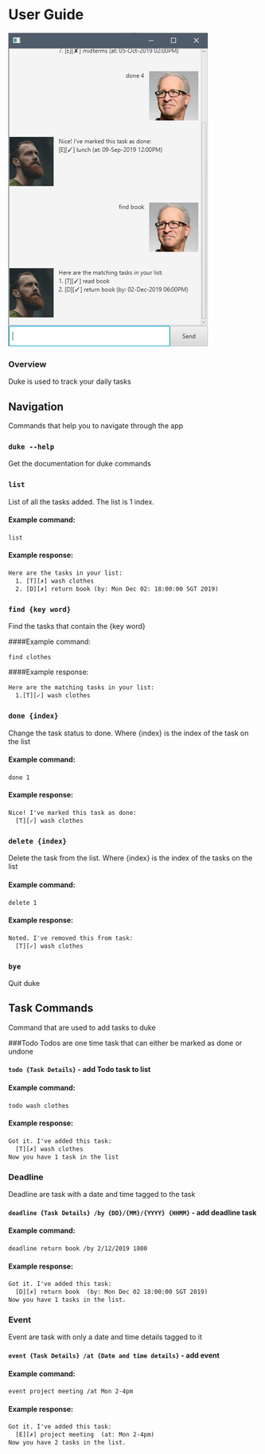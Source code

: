 # User Guide
![Screenshot of Duke GUI](Ui.png)
### Overview 
Duke is used to track your daily tasks


## Navigation
Commands that help you to navigate through the app

### `duke --help`

Get the documentation for duke commands


### `list` 

List of all the tasks added. The list is 1 index.

#### Example command: 
```$xslt
list
```

#### Example response:

```$xslt
Here are the tasks in your list:
  1. [T][✗] wash clothes
  2. [D][✗] return book (by: Mon Dec 02: 18:00:00 SGT 2019)
```

### `find {key word}`

Find the tasks that contain the {key word}

####Example command:
```$xslt
find clothes
```

####Example response:
```$xslt
Here are the matching tasks in your list:
  1.[T][✓] wash clothes
```

### `done {index}`
Change the task status to done. Where {index} is the index of the task on the list

#### Example command:
```$xslt
done 1
```

#### Example response:
```$xslt
Nice! I've marked this task as done:
  [T][✓] wash clothes
```

### `delete {index}` 
Delete the task from the list. Where {index} is the index of the tasks on the list

#### Example command:
```$xslt
delete 1
```

#### Example response:
```$xslt
Noted. I've removed this from task:
  [T][✓] wash clothes
```

### `bye`
Quit duke

## Task Commands
Command that are used to add tasks to duke

###Todo
Todos are one time task that can either be marked as done or undone

#### `todo {Task Details}` - add Todo task to list

#### Example command: 
```$xslt
todo wash clothes
```

#### Example response:
```$xslt
Got it. I've added this task:
  [T][✗] wash clothes
Now you have 1 task in the list
```

### Deadline
Deadline are task with a date and time tagged to the task

#### `deadline {Task Details} /by {DD}/{MM}/{YYYY} {HHMM}` - add deadline task

#### Example command:
```$xslt
deadline return book /by 2/12/2019 1800
```

#### Example response:
```$xslt
Got it. I've added this task:
  [D][✗] return book  (by: Mon Dec 02 18:00:00 SGT 2019)
Now you have 1 tasks in the list.
```

### Event
Event are task with only a date and time details tagged to it

#### `event {Task Details} /at {Date and time details}` - add event

#### Example command:
```$xslt
event project meeting /at Mon 2-4pm
```

#### Example response:
```$xslt
Got it. I've added this task:
  [E][✗] project meeting  (at: Mon 2-4pm)
Now you have 2 tasks in the list.
```

